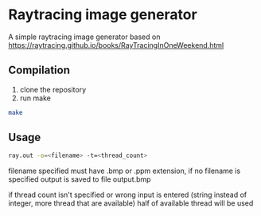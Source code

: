 # Raytracing image generator

A simple raytracing image generator based on https://raytracing.github.io/books/RayTracingInOneWeekend.html

## Compilation 

1. clone the repository
2. run make 
```bash
make
```

## Usage

```bash
ray.out -o=<filename> -t=<thread_count>
```

filename specified must have .bmp or .ppm extension, if no filename is specified output is saved to file output.bmp

if thread count isn't specified or wrong input is entered (string instead of integer, more thread that are available) half of available thread will be used
